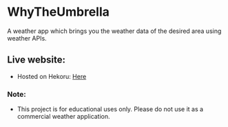 # WhyTheUmbrella
A weather app which brings you the weather data of the desired area using weather APIs.

## Live website:

* Hosted on Hekoru: [Here](https://intense-dusk-15451.herokuapp.com/)

### Note:
* This project is for educational uses only. Please do not use it as a commercial weather application. 
